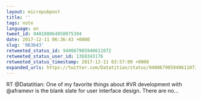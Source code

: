 ```yaml
---
layout: micropubpost
title: ''
tags: note
language: en
tweet_id: 940108064950075394
date: 2017-12-11 06:36:43 +0000
slug: '063643'
retweeted_status_id: 940067905940611072
retweeted_status_user_id: 1368343176
retweeted_status_timestamp: 2017-12-11 03:57:09 +0000
expanded_urls: https://twitter.com/Datatitian/status/940067905940611073/video/1
---
```

RT @Datatitian: One of my favorite things about #VR development with @aframevr is the blank slate for user interface design. There are no…
